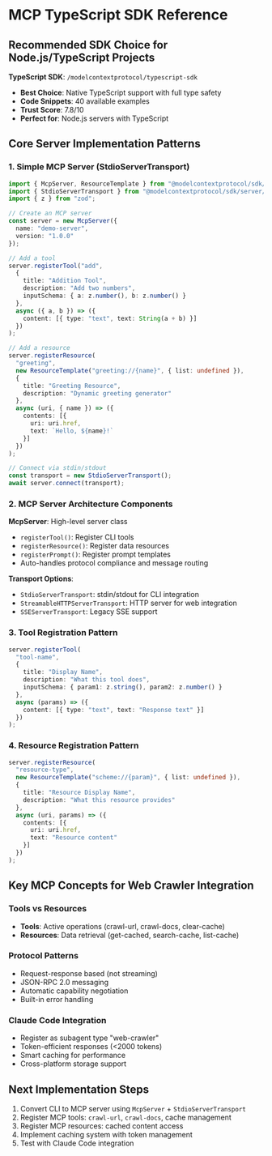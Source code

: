 # MCP TypeScript SDK Reference

## Recommended SDK Choice for Node.js/TypeScript Projects

**TypeScript SDK**: `/modelcontextprotocol/typescript-sdk`
- **Best Choice**: Native TypeScript support with full type safety
- **Code Snippets**: 40 available examples
- **Trust Score**: 7.8/10
- **Perfect for**: Node.js servers with TypeScript

## Core Server Implementation Patterns

### 1. Simple MCP Server (StdioServerTransport)
```typescript
import { McpServer, ResourceTemplate } from "@modelcontextprotocol/sdk/server/mcp.js";
import { StdioServerTransport } from "@modelcontextprotocol/sdk/server/stdio.js";
import { z } from "zod";

// Create an MCP server
const server = new McpServer({
  name: "demo-server",
  version: "1.0.0"
});

// Add a tool
server.registerTool("add",
  {
    title: "Addition Tool",
    description: "Add two numbers",
    inputSchema: { a: z.number(), b: z.number() }
  },
  async ({ a, b }) => ({
    content: [{ type: "text", text: String(a + b) }]
  })
);

// Add a resource
server.registerResource(
  "greeting",
  new ResourceTemplate("greeting://{name}", { list: undefined }),
  {
    title: "Greeting Resource",
    description: "Dynamic greeting generator"
  },
  async (uri, { name }) => ({
    contents: [{
      uri: uri.href,
      text: `Hello, ${name}!`
    }]
  })
);

// Connect via stdin/stdout
const transport = new StdioServerTransport();
await server.connect(transport);
```

### 2. MCP Server Architecture Components

**McpServer**: High-level server class
- `registerTool()`: Register CLI tools
- `registerResource()`: Register data resources
- `registerPrompt()`: Register prompt templates
- Auto-handles protocol compliance and message routing

**Transport Options**:
- `StdioServerTransport`: stdin/stdout for CLI integration
- `StreamableHTTPServerTransport`: HTTP server for web integration
- `SSEServerTransport`: Legacy SSE support

### 3. Tool Registration Pattern
```typescript
server.registerTool(
  "tool-name",
  {
    title: "Display Name",
    description: "What this tool does",
    inputSchema: { param1: z.string(), param2: z.number() }
  },
  async (params) => ({
    content: [{ type: "text", text: "Response text" }]
  })
);
```

### 4. Resource Registration Pattern
```typescript
server.registerResource(
  "resource-type",
  new ResourceTemplate("scheme://{param}", { list: undefined }),
  {
    title: "Resource Display Name",
    description: "What this resource provides"
  },
  async (uri, params) => ({
    contents: [{
      uri: uri.href,
      text: "Resource content"
    }]
  })
);
```

## Key MCP Concepts for Web Crawler Integration

### Tools vs Resources
- **Tools**: Active operations (crawl-url, crawl-docs, clear-cache)
- **Resources**: Data retrieval (get-cached, search-cache, list-cache)

### Protocol Patterns
- Request-response based (not streaming)
- JSON-RPC 2.0 messaging
- Automatic capability negotiation
- Built-in error handling

### Claude Code Integration
- Register as subagent type "web-crawler"
- Token-efficient responses (<2000 tokens)
- Smart caching for performance
- Cross-platform storage support

## Next Implementation Steps

1. Convert CLI to MCP server using `McpServer` + `StdioServerTransport`
2. Register MCP tools: `crawl-url`, `crawl-docs`, cache management
3. Register MCP resources: cached content access
4. Implement caching system with token management
5. Test with Claude Code integration